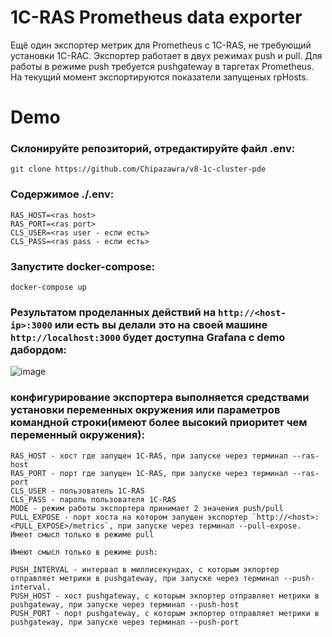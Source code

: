 1C-RAS Prometheus data exporter
========
Ещё один экспортер метрик для Prometheus с 1C-RAS, не требующий установки 1C-RAC.
Экспортер работает в двух режимах push и pull.
Для работы в режиме push требуется pushgateway в таргетах Prometheus. 
На текущий момент экспортируются показатели запущеных rpHosts.

Demo
========
### Склонируйте репозиторий, отредактируйте файл .env:
```
git clone https://github.com/Chipazawra/v8-1c-cluster-pde
```
### Содержимое ./.env:
```
RAS_HOST=<ras host>
RAS_PORT=<ras port>
CLS_USER=<ras user - если есть>
CLS_PASS=<ras pass - если есть>
```
### Запустите docker-compose:
```
docker-compose up
```

### Результатом проделанных действий на `http://<host-ip>:3000` или есть вы делали это на своей машине `http://localhost:3000` будет доступна Grafana c demo дабордом:

![image](https://user-images.githubusercontent.com/18016416/147658562-322a2f01-61d7-496a-a256-57d11ae6beae.png)

### конфигурирование экспортера выполняется средствами установки переменных окружения или параметров командной строки(имеют более высокий приоритет чем переменный окружения):
```
RAS_HOST - хост где запущен 1С-RAS, при запуске через терминал --ras-host
RAS_PORT - порт где запущен 1С-RAS, при запуске через терминал --ras-port
CLS_USER - пользователь 1С-RAS
CLS_PASS - пароль пользователя 1С-RAS
MODE - режим работы экспортера принимает 2 значения push/pull 
PULL_EXPOSE - порт хоста на котором запущен экспортер `http://<host>:<PULL_EXPOSE>/metrics`, при запуске через терминал --pull-expose. Имеет смысл только в режиме pull

Имеют смысл только в режиме push: 

PUSH_INTERVAL - интервал в миллисекундах, с которым экпортер отправляет метрики в pushgateway, при запуске через терминал --push-interval. 
PUSH_HOST - хост pushgateway, с которым экпортер отправляет метрики в pushgateway, при запуске через терминал --push-host
PUSH_PORT - порт pushgateway, с которым экпортер отправляет метрики в pushgateway, при запуске через терминал --push-port
```